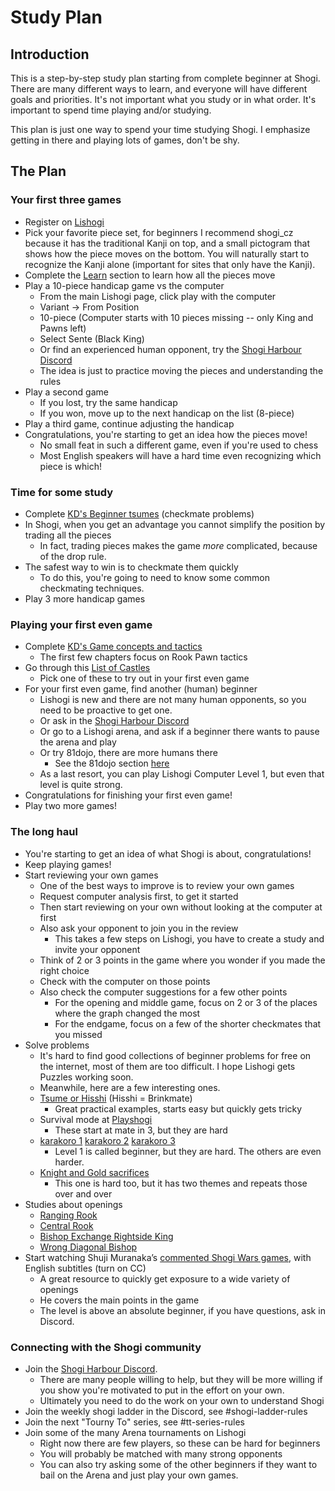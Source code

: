 # Study Plan

## Introduction
This is a step-by-step study plan starting from complete beginner at Shogi.
There are many different ways to learn, and everyone will have different
goals and priorities. It's not important what you study or in what order.
It's important to spend time playing and/or studying.

This plan is just one way to spend your time studying Shogi.
I emphasize getting in there and playing lots of games, don't be shy.

## The Plan

### Your first three games
* Register on [Lishogi](https://lishogi.org)
* Pick your favorite piece set, for beginners I recommend shogi_cz because it has the traditional Kanji on top, 
  and a small pictogram that shows how the piece moves on the bottom. 
  You will naturally start to recognize the Kanji alone (important for sites that only have the Kanji).
* Complete the [Learn](https://lishogi.org/learn) section to learn how all the pieces move
* Play a 10-piece handicap game vs the computer 
    * From the main Lishogi page, click play with the computer
    * Variant -> From Position
    * 10-piece (Computer starts with 10 pieces missing -- only King and Pawns left)
    * Select Sente (Black King)
    * Or find an experienced human opponent, try the [Shogi Harbour Discord](https://discord.gg/wggn65v)
    * The idea is just to practice moving the pieces and understanding the rules
* Play a second game
    * If you lost, try the same handicap    
    * If you won, move up to the next handicap on the list (8-piece)
* Play a third game, continue adjusting the handicap
* Congratulations, you're starting to get an idea how the pieces move!
    * No small feat in such a different game, even if you're used to chess
    * Most English speakers will have a hard time even recognizing which piece is which!

### Time for some study
* Complete [KD's Beginner tsumes](https://lishogi.org/study/4XssSDlR) (checkmate problems)
* In Shogi, when you get an advantage you cannot simplify the position by trading all the pieces
    * In fact, trading pieces makes the game *more* complicated, because of the drop rule.
* The safest way to win is to checkmate them quickly
    * To do this, you're going to need to know some common checkmating techniques.
* Play 3 more handicap games

### Playing your first even game
* Complete [KD's Game concepts and tactics](https://lishogi.org/study/cgqKMj1v)
    * The first few chapters focus on Rook Pawn tactics
* Go through this [List of Castles](https://lishogi.org/study/O591ZfdK)
    * Pick one of these to try out in your first even game
* For your first even game, find another (human) beginner
    * Lishogi is new and there are not many human opponents, so you need to be proactive to get one.
    * Or ask in the [Shogi Harbour Discord](https://discord.gg/wggn65v)
    * Or go to a Lishogi arena, and ask if a beginner there wants to pause the arena and play
    * Or try 81dojo, there are more humans there
        * See the 81dojo section [here](shogi/intro)
    * As a last resort, you can play Lishogi Computer Level 1, but even that level is quite strong.
* Congratulations for finishing your first even game!
* Play two more games!

### The long haul
* You're starting to get an idea of what Shogi is about, congratulations!
* Keep playing games!
* Start reviewing your own games
    * One of the best ways to improve is to review your own games
    * Request computer analysis first, to get it started
    * Then start reviewing on your own without looking at the computer at first
    * Also ask your opponent to join you in the review
        * This takes a few steps on Lishogi, you have to create a study and invite your opponent
    * Think of 2 or 3 points in the game where you wonder if you made the right choice
    * Check with the computer on those points
    * Also check the computer suggestions for a few other points
        * For the opening and middle game, focus on 2 or 3 of the places where the graph changed the most
        * For the endgame, focus on a few of the shorter checkmates that you missed
* Solve problems
    * It's hard to find good collections of beginner problems for free on the internet, most of them are too difficult. I hope Lishogi gets Puzzles working soon. 
    * Meanwhile, here are a few interesting ones.
    * [Tsume or Hisshi](https://lishogi.org/study/AauH6dBj) (Hisshi = Brinkmate)
        * Great practical examples, starts easy but quickly gets tricky
    * Survival mode at [Playshogi](http://playshogi.com)
        * These start at mate in 3, but they are hard
    * [karakoro 1](https://lishogi.org/study/Ke2kN7y8) [karakoro 2](https://lishogi.org/study/TAwMYdcw) [karakoro 3](https://lishogi.org/study/Fookcq1d)
        * Level 1 is called beginner, but they are hard. The others are even harder.
    * [Knight and Gold sacrifices](https://lishogi.org/study/5kMrKUiG)
        * This one is hard too, but it has two themes and repeats those over and over
* Studies about openings
    * [Ranging Rook](https://lishogi.org/study/eo0pa339)
    * [Central Rook](https://lishogi.org/study/8L2ZWmEy)
    * [Bishop Exchange Rightside King](https://lishogi.org/study/1aG4uoEP)
    * [Wrong Diagonal Bishop](https://lishogi.org/study/A7danIVZ)
* Start watching Shuji Muranaka’s [commented Shogi Wars games](https://www.youtube.com/playlist?list=PLi002ZNuMn65AZlsQJNnl4MVm_gjh4DV_), with English subtitles (turn on CC)
    * A great resource to quickly get exposure to a wide variety of openings
    * He covers the main points in the game
    * The level is above an absolute beginner, if you have questions, ask in Discord.

### Connecting with the Shogi community
* Join the [Shogi Harbour Discord](https://discord.gg/wggn65v).
    * There are many people willing to help, but they will be more willing if you show
      you're motivated to put in the effort on your own.
    * Ultimately you need to do the work on your own to understand Shogi
* Join the weekly shogi ladder in the Discord, see #shogi-ladder-rules
* Join the next "Tourny To" series, see #tt-series-rules
* Join some of the many Arena tournaments on Lishogi
    * Right now there are few players, so these can be hard for beginners
    * You will probably be matched with many strong opponents
    * You can also try asking some of the other beginners if they want to bail on the Arena and just play your own games.

